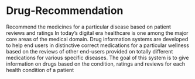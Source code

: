 # Drug-Recommendation
Recommend the medicines for a particular disease based on patient reviews and ratings
In today’s digital era healthcare is one among the major core areas of the medical domain. Drug information systems are developed to help end users in distinctive correct medications for a particular wellness based on the reviews of other end-users provided on totally different medications for various specific diseases. The goal of this system is to give information on drugs based on the condition, ratings and reviews for each health condition of a patient

